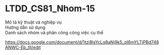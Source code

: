 # LTDD_CS81_Nhom-15
Mô tả kỹ thuật và nghiệp vụ<br>
Hướng dẫn sử dụng<br>
Danh sách nhóm và phân công công việc cụ thể<br>

https://docs.google.com/document/d/1tzi8lsYcLq8aNj9k5_pl6mYLTjPBd748ANWC-Eb_tlI/edit
